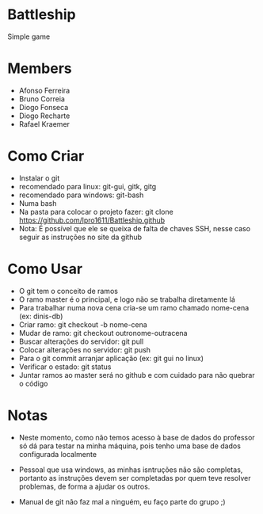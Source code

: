 # Battleship
Simple game

# Members

- Afonso Ferreira
- Bruno Correia
- Diogo Fonseca
- Diogo Recharte
- Rafael Kraemer

# Como Criar

* Instalar o git 
 * recomendado para linux: git-gui, gitk, gitg
 * recomendado para windows: git-bash
* Numa bash 
 * Na pasta para colocar o projeto fazer: git clone https://github.com/lpro1611/Battleship.github
 * Nota: É possível que ele se queixa de falta de chaves SSH, nesse caso seguir as instruções no site da github

# Como Usar

* O git tem o conceito de ramos
 * O ramo master é o principal, e logo não se trabalha diretamente lá
 * Para trabalhar numa nova cena cria-se um ramo chamado nome-cena (ex: dinis-db)
* Criar ramo: git checkout -b nome-cena
* Mudar de ramo: git checkout outronome-outracena
* Buscar alterações do servidor: git pull
* Colocar alterações no servidor: git push
* Para o git commit arranjar aplicação (ex: git gui no linux)
* Verificar o estado: git status
* Juntar ramos ao master será no github e com cuidado para não quebrar o código


# Notas

- Neste momento, como não temos acesso à base de dados do professor só dá para testar na minha máquina, pois tenho uma base de dados configurada localmente

- Pessoal que usa windows, as minhas isntruções não são completas, 
portanto as instruções devem ser completadas por quem teve resolver 
problemas, de forma a ajudar os outros.

- Manual de git não faz mal a ninguém, eu faço parte do grupo ;)
